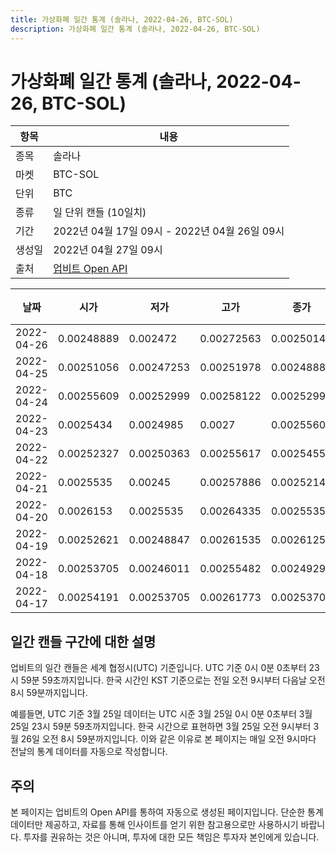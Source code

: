 ```yaml
---
title: 가상화폐 일간 통계 (솔라나, 2022-04-26, BTC-SOL)
description: 가상화폐 일간 통계 (솔라나, 2022-04-26, BTC-SOL)
---
```



가상화폐 일간 통계 (솔라나, 2022-04-26, BTC-SOL)
===

|항목|내용|
|--|--|
|종목|솔라나|
|마켓|BTC-SOL|
|단위|BTC|
|종류|일 단위 캔들 (10일치)|
|기간|2022년 04월 17일 09시 - 2022년 04월 26일 09시|
|생성일|2022년 04월 27일 09시|
|출처|[업비트 Open API](https://docs.upbit.com)|


|날짜|시가|저가|고가|종가|비고|
|--|--|--|--|--|--|
|2022-04-26|0.00248889|0.002472|0.00272563|0.00250145|    |
|2022-04-25|0.00251056|0.00247253|0.00251978|0.00248889|    |
|2022-04-24|0.00255609|0.00252999|0.00258122|0.00252999|    |
|2022-04-23|0.0025434|0.0024985|0.0027|0.00255609|    |
|2022-04-22|0.00252327|0.00250363|0.00255617|0.00254555|    |
|2022-04-21|0.0025535|0.00245|0.00257886|0.00252148|    |
|2022-04-20|0.0026153|0.0025535|0.00264335|0.0025535|    |
|2022-04-19|0.00252621|0.00248847|0.00261535|0.0026125|    |
|2022-04-18|0.00253705|0.00246011|0.00255482|0.00249299|    |
|2022-04-17|0.00254191|0.00253705|0.00261773|0.00253705|    |


일간 캔들 구간에 대한 설명
---


업비트의 일간 캔들은 세계 협정시(UTC) 기준입니다. 
UTC 기준 0시 0분 0초부터 23시 59분 59초까지입니다. 
한국 시간인 KST 기준으로는 전일 오전 9시부터 다음날 오전 8시 59분까지입니다. 


예를들면, UTC 기준 3월 25일 데이터는 UTC 시준 3월 25일 0시 0분 0초부터 3월 25일 23시 59분 59초까지입니다. 
한국 시간으로 표현하면 3월 25일 오전 9시부터 3월 26일 오전 8시 59분까지입니다. 
이와 같은 이유로 본 페이지는 매일 오전 9시마다 전날의 통계 데이터를 자동으로 작성합니다. 


주의
---


본 페이지는 업비트의 Open API를 통하여 자동으로 생성된 페이지입니다. 
단순한 통계 데이터만 제공하고, 자료를 통해 인사이트를 얻기 위한 참고용으로만 사용하시기 바랍니다. 
투자를 권유하는 것은 아니며, 투자에 대한 모든 책임은 투자자 본인에게 있습니다. 
